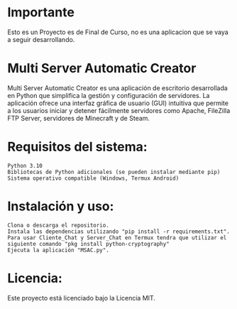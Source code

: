# Importante 

Esto es un Proyecto es de Final de Curso, no es una aplicacion que se vaya a seguir desarrollando. 

# Multi Server Automatic Creator

Multi Server Automatic Creator es una aplicación de escritorio desarrollada en Python que simplifica la gestión y configuración de servidores. La aplicación ofrece una interfaz gráfica de usuario (GUI) intuitiva que permite a los usuarios iniciar y detener fácilmente servidores como Apache, FileZilla FTP Server, servidores de Minecraft y de Steam.


# Requisitos del sistema:

    Python 3.10
    Bibliotecas de Python adicionales (se pueden instalar mediante pip)
    Sistema operativo compatible (Windows, Termux Android)

# Instalación y uso:

    Clona o descarga el repositorio.
    Instala las dependencias utilizando "pip install -r requirements.txt".
    Para usar Cliente_Chat y Server_Chat en Termux tendra que utilizar el siguiente comando "pkg install python-cryptography"
    Ejecuta la aplicación "MSAC.py".

# Licencia:

Este proyecto está licenciado bajo la Licencia MIT.
